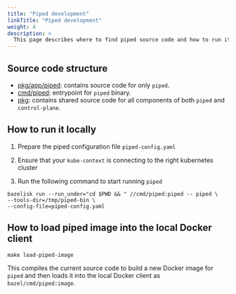 ```yaml
---
title: "Piped development"
linkTitle: "Piped development"
weight: 4
description: >
  This page describes where to find piped source code and how to run it locally for debugging.
---
```


## Source code structure

- [pkg/app/piped](https://github.com/pipe-cd/pipe/tree/master/pkg/app/piped): contains source code for only `piped`.
- [cmd/piped](https://github.com/pipe-cd/pipe/tree/master/cmd/piped): entrypoint for `piped` binary.
- [pkg](https://github.com/pipe-cd/pipe/tree/master/pkg): contains shared source code for all components of both `piped` and `control-plane`.

## How to run it locally

1. Prepare the piped configuration file `piped-config.yaml`

2. Ensure that your `kube-context` is connecting to the right kubernetes cluster

2. Run the following command to start running `piped`

``` console
bazelisk run --run_under="cd $PWD && " //cmd/piped:piped -- piped \
--tools-dir=/tmp/piped-bin \
--config-file=piped-config.yaml
```

## How to load piped image into the local Docker client

``` console
make load-piped-image
```

This compiles the current source code to build a new Docker image for `piped` and then loads it into the local Docker client as `bazel/cmd/piped:image`.
